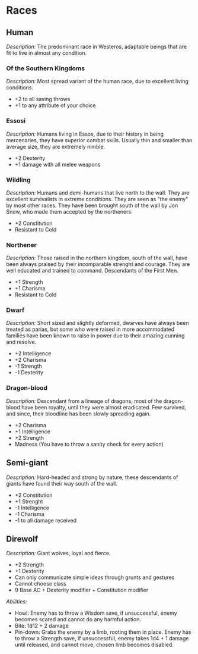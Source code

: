 # Races

## Human

*Description:* The predominant race in Westeros, adaptable beings that are fit to live in almost any condition.

### Of the Southern Kingdoms

*Description:* Most spread variant of the human race, due to excellent living conditions.

* +2 to all saving throws
* +1 to any attribute of your choice

### Essosi

*Description:* Humans living in Essos, due to their history in being mercenaries, they have superior combat skills.
Usually thin and smaller than average size, they are extremely nimble.

* +2 Dexterity
* +1 damage with all melee weapons

### Wildling

*Description:* Humans and demi-humans that live north to the wall. They are excellent survivalists in extreme conditions.
They are seen as "the enemy" by most other races. They have been brought south of the wall by Jon Snow, who
made them accepted by the northeners.

* +2 Constitution
* Resistant to Cold

### Northener

*Description:* Those raised in the northern kingdom, south of the wall, have been always praised by their incomparable strenght
and courage. They are well educated and trained to command. Descendants of the First Men.

* +1 Strength
* +1 Charisma
* Resistant to Cold

### Dwarf

*Description:* Short sized and slightly deformed, dwarves have always been treated as parias, but some who were raised in
more accommodated families have been known to raise in power due to their amazing cunning and resolve.

* +2 Intelligence
* +2 Charisma
* -1 Strength
* -1 Dexterity

### Dragon-blood

*Description:* Descendant from a lineage of dragons, most of the dragon-blood have been royalty, until they were almost eradicated.
Few survived, and since, their bloodline has been slowly spreading again.

* +2 Charisma
* +1 Intelligence
* +2 Strength
* Madness (You have to throw a sanity check for every action)

## Semi-giant

*Description:* Hard-headed and strong by nature, these descendants of giants have found their way south of the wall.

* +2 Constitution
* +1 Strenght
* -1 Intelligence
* -1 Charisma
* -1 to all damage received

## Direwolf

*Description:* Giant wolves, loyal and fierce.

* +2 Strength
* +1 Dexterity
* Can only communicate simple ideas through grunts and gestures
* Cannot choose class
* 9 Base AC + Dexterity modifier + Constitution modifier

*Abilities:*
* Howl: Enemy has to throw a Wisdom save, if unsuccessful, enemy becomes scared and cannot do any harmful action.
* Bite: 1d12 + 2 damage
* Pin-down: Grabs the enemy by a limb, rooting them in place.
  Enemy has to throw a Strength save, if unsuccessful, enemy takes 1d4 + 1 damage until released, and cannot move, chosen limb becomes disabled.
